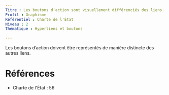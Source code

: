 ```yaml
---
Titre : Les boutons d'action sont visuellement différenciés des liens.
Profil : Graphisme
Référentiel : Charte de l'État
Niveau : 2
Thématique : Hyperliens et boutons

---
```

Les boutons d’action doivent être représentés de manière distincte des autres liens.

# Références

*   Charte de l'État : 56
